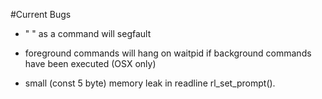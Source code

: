 #Current Bugs

 + " " as a command will segfault

 + foreground commands will hang on waitpid if background commands have been executed (OSX only)

 + small (const 5 byte) memory leak in readline rl_set_prompt().